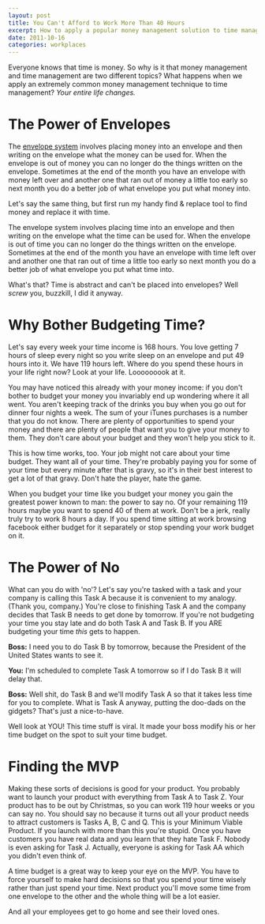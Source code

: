 ```yaml
---
layout: post
title: You Can't Afford to Work More Than 40 Hours
excerpt: How to apply a popular money management solution to time management.
date: 2011-10-16
categories: workplaces
---
```

Everyone knows that time is money. So why is it that money management and time management are two different topics? What happens when we apply an extremely common money management technique to time management? _Your entire life changes._

# The Power of Envelopes

The [envelope system](http://en.wikipedia.org/wiki/Envelope_system) involves placing money into an envelope and then writing on the envelope what the money can be used for. When the envelope is out of money you can no longer do the things written on the envelope. Sometimes at the end of the month you have an envelope with money left over and another one that ran out of money a little too early so next month you do a better job of what envelope you put what money into.

Let's say the same thing, but first run my handy find & replace tool to find money and replace it with time.

The envelope system involves placing time into an envelope and then writing on the envelope what the time can be used for. When the envelope is out of time you can no longer do the things written on the envelope. Sometimes at the end of the month you have an envelope with time left over and another one that ran out of time a little too early so next month you do a better job of what envelope you put what time into.

What's that? Time is abstract and can't be placed into envelopes? Well _screw_ you, buzzkill, I did it anyway.

# Why Bother Budgeting Time?

Let's say every week your time income is 168 hours. You love getting 7 hours of sleep every night so you write sleep on an envelope and put 49 hours into it. We have 119 hours left. Where do you spend these hours in your life right now? Look at your life. Looooooook at it.

You may have noticed this already with your money income: if you don't bother to budget your money you invariably end up wondering where it all went. You aren't keeping track of the drinks you buy when you go out for dinner four nights a week. The sum of your iTunes purchases is a number that you do not know. There are plenty of opportunities to spend your money and there are plenty of people that want you to give your money to them. They don't care about your budget and they won't help you stick to it.

This is how time works, too. Your job might not care about your time budget. They want all of your time. They're probably paying you for some of your time but every minute after that is gravy, so it's in their best interest to get a lot of that gravy. Don't hate the player, hate the game.

When you budget your time like you budget your money you gain the greatest power known to man: the power to say no. Of your remaining 119 hours maybe you want to spend 40 of them at work. Don't be a jerk, really truly try to work 8 hours a day. If you spend time sitting at work browsing facebook either budget for it separately or stop spending your work budget on it.

# The Power of No

What can you do with 'no'? Let's say you're tasked with a task and your company is calling this Task A because it is convenient to my analogy. (Thank you, company.) You're close to finishing Task A and the company decides that Task B needs to get done by tomorrow. If you're not budgeting your time you stay late and do both Task A and Task B. If you ARE budgeting your time _this_ gets to happen.

**Boss:** I need you to do Task B by tomorrow, because the President of the United States wants to see it.

**You:** I'm scheduled to complete Task A tomorrow so if I do Task B it will delay that.

**Boss:** Well shit, do Task B and we'll modify Task A so that it takes less time for you to complete. What is Task A anyway, putting the doo-dads on the gidgets? That's just a nice-to-have.

Well look at YOU! This time stuff is viral. It made your boss modify his or her time budget on the spot to suit your time budget.

# Finding the MVP

Making these sorts of decisions is good for your product. You probably want to launch your product with everything from Task A to Task Z. Your product has to be out by Christmas, so you can work 119 hour weeks or you can say no. You should say no because it turns out all your product needs to attract customers is Tasks A, B, C and Q. This is your Minimum Viable Product. If you launch with more than this you're stupid. Once you have customers you have real data and you learn that they hate Task F. Nobody is even asking for Task J. Actually, everyone is asking for Task AA which you didn't even think of.

A time budget is a great way to keep your eye on the MVP. You have to force yourself to make hard decisions so that you spend your time wisely rather than just spend your time. Next product you'll move some time from one envelope to the other and the whole thing will be a lot easier.

And all your employees get to go home and see their loved ones.
